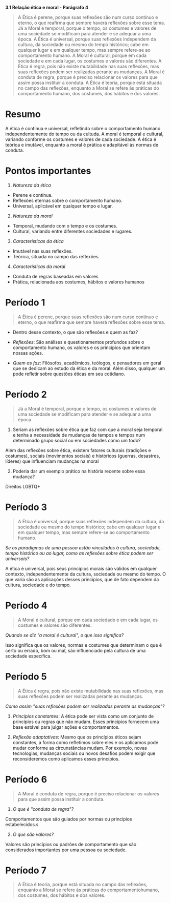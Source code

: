**3.1 Relação ética e moral - Parágrafo 4**

> A Ética é perene, porque suas reflexões são num curso contínuo e eterno, o que reafirma que sempre haverá reflexões sobre esse tema. Já a Moral é temporal, porque o tempo, os costumes e valores de uma sociedade se modificam para atender e se adequar a uma época. A Ética é universal, porque suas reflexões independem da cultura, da sociedade ou mesmo do tempo histórico; cabe em qualquer lugar e em qualquer tempo, mas sempre refere-se ao comportamento humano. A Moral é cultural, porque em cada sociedade e em cada lugar, os costumes e valores são diferentes. A Ética é regra, pois não existe mutabilidade nas suas reflexões, mas suas reflexões podem ser realizadas perante as mudanças. A Moral é conduta de regra, porque é preciso relacionar os valores para que assim possa instituir a conduta. A Ética é teoria, porque está situada no campo das reflexões, enquanto a Moral se refere às práticas do comportamento humano, dos costumes, dos hábitos e dos valores.

# Resumo

A ética é contínua e universal, refletindo sobre o comportamento humano independentemente do tempo ou da cultuda. A moral é temporal e cultural, variando conforme os costumes e valores de cada sociedade. A ética é teórica e imutável, enquanto a moral é prática e adapitável às normas de conduta.

# Pontos importantes

1. *Natureza da ética*
   
- Perene e contínua.
- Reflexões eternas sobre o comportamento humano.
- Universal, aplicável em qualquer tempo e lugar.

2. *Natureza da moral*
   
- Temporal, mudando com o tempo e os costumes.
- Cultural, variando entre diferentes sociedades e lugares.
     
3. *Características da ética*
   
- Imutável nas suas reflexões.
- Teórica, situada no campo das reflexões.
  
4. *Características da moral*

- Conduta de regras baseadas em valores
- Prática, relacionada aos costumes, hábitos e valores humanos

# Período 1

> A Ética é perene, porque suas reflexões são num curso contínuo e eterno, o que reafirma que sempre haverá reflexões sobre esse tema. 

* Dentro desse contexto, o que são reflexões e quem as faz?

- *Reflexões*: São análises e questionamentos profundos sobre o comportamento humano, os valores e os princípios que orientam nossas ações.
  
- *Quem as faz*: Filósofos, acadêmicos, teólogos, e pensadores em geral que se dedicam ao estudo da ética e da moral. Além disso, qualquer um pode refletir sobre questões éticas em seu cotidiano.

# Período 2 

> Já a Moral é temporal, porque o tempo, os costumes e valores de uma sociedade se modificam para atender e se adequar a uma época.

1. Seriam as reflexões sobre ética que faz com que a moral seja temporal e tenha a necessidade de mudanças de tempos e tempos num determinado grupo social ou em sociedades como um todo?
   
Além das reflexões sobre ética, existem fatores culturais (tradições e costumes), sociais (movimentos sociais) e históricos (guerras, desastres, líderes) que influenciam mudanças na moral

2. Poderia dar um exemplo prático na história recente sobre essa mudança?

Direitos LGBTQ+

# Período 3

> A Ética é universal, porque suas reflexões independem da cultura, da sociedade ou mesmo do tempo histórico; cabe em qualquer lugar e em qualquer tempo, mas sempre refere-se ao comportamento humano. 

*Se os paradigmas de uma pessoa estão vinculados à cultura, sociedade, tempo histórico ou ao lugar, como as reflexões sobre ética podem ser universais?*

A ética é universal, pois seus princípios morais são válidos em qualquer contexto, independentemente da cultura, sociedade ou mesmo do tempo. O que varia são as aplicações desses princípios, que de fato dependem da cultura, sociedade e do tempo.

# Período 4

> A Moral é cultural, porque em cada sociedade e em cada lugar, os costumes e valores são diferentes. 

*Quando se diz "a moral é cultural", o que isso significa?*

Isso significa que os valores, normas e costumes que determinam o que é certo ou errado, bom ou mal, são influenciado pela cultura de uma sociedade específica.

# Período 5

> A Ética é regra, pois não existe mutabilidade nas suas reflexões, mas suas reflexões podem ser realizadas perante as mudanças. 

*Como assim "suas reflexões podem ser realizadas perante as mudanças"?*

1. *Princípios constantes*: A ética pode ser vista como um conjunto de princípios ou regras que não mudam. Esses princípios fornecem uma base estável para julgar ações e comportamentos.
   
2. *Reflexão adaptativas*: Mesmo que os princípios éticos sejam constantes, a forma como refletimos sobre eles e os aplicamos pode mudar conforme as circunstâncias mudam. Por exemplo, novas tecnologias, mudanças sociais ou novos desafios podem exigir que reconsideremos como aplicamos esses princípios.


# Período 6 

> A Moral é conduta de regra, porque é preciso relacionar os valores para que assim possa instituir a conduta. 

1. *O que é "conduta de regra"?*

Comportamentos que são guiados por normas ou princípios estabelecidos.s

2. *O que são valores?*
   
Valores são princípios ou padrões de comportamento que são considerados importantes por uma pessoa ou sociedade.

# Período 7

> A Ética é teoria, porque está situada no campo das reflexões, enquanto a Moral se refere às práticas do comportamentohumano, dos costumes, dos hábitos e dos valores.
